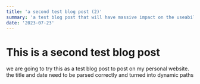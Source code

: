 ```yaml
---
title: 'a second test blog post (2)'
summary: 'a test blog post that will have massive impact on the useability of my website'
date: '2023-07-23'
---
```


# This is a second test blog post

we are going to try this as a test blog post to post on my personal website. the title and date need to be parsed correctly and turned into dynamic paths 